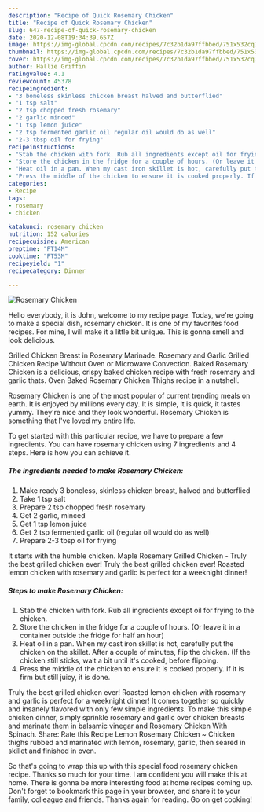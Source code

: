 ```yaml
---
description: "Recipe of Quick Rosemary Chicken"
title: "Recipe of Quick Rosemary Chicken"
slug: 647-recipe-of-quick-rosemary-chicken
date: 2020-12-08T19:34:39.657Z
image: https://img-global.cpcdn.com/recipes/7c32b1da97ffbbed/751x532cq70/rosemary-chicken-recipe-main-photo.jpg
thumbnail: https://img-global.cpcdn.com/recipes/7c32b1da97ffbbed/751x532cq70/rosemary-chicken-recipe-main-photo.jpg
cover: https://img-global.cpcdn.com/recipes/7c32b1da97ffbbed/751x532cq70/rosemary-chicken-recipe-main-photo.jpg
author: Hallie Griffin
ratingvalue: 4.1
reviewcount: 45378
recipeingredient:
- "3 boneless skinless chicken breast halved and butterflied"
- "1 tsp salt"
- "2 tsp chopped fresh rosemary"
- "2 garlic minced"
- "1 tsp lemon juice"
- "2 tsp fermented garlic oil regular oil would do as well"
- "2-3 tbsp oil for frying"
recipeinstructions:
- "Stab the chicken with fork. Rub all ingredients except oil for frying to the chicken."
- "Store the chicken in the fridge for a couple of hours. (Or leave it in a container outside the fridge for half an hour)"
- "Heat oil in a pan. When my cast iron skillet is hot, carefully put the chicken on the skillet. After a couple of minutes, flip the chicken. (If the chicken still sticks, wait a bit until it&#39;s cooked, before flipping."
- "Press the middle of the chicken to ensure it is cooked properly. If it is firm but still juicy, it is done."
categories:
- Recipe
tags:
- rosemary
- chicken

katakunci: rosemary chicken 
nutrition: 152 calories
recipecuisine: American
preptime: "PT14M"
cooktime: "PT53M"
recipeyield: "1"
recipecategory: Dinner

---
```



![Rosemary Chicken](https://img-global.cpcdn.com/recipes/7c32b1da97ffbbed/751x532cq70/rosemary-chicken-recipe-main-photo.jpg)

Hello everybody, it is John, welcome to my recipe page. Today, we're going to make a special dish, rosemary chicken. It is one of my favorites food recipes. For mine, I will make it a little bit unique. This is gonna smell and look delicious.

Grilled Chicken Breast in Rosemary Marinade. Rosemary and Garlic Grilled Chicken Recipe Without Oven or Microwave Convection. Baked Rosemary Chicken is a delicious, crispy baked chicken recipe with fresh rosemary and garlic thats. Oven Baked Rosemary Chicken Thighs recipe in a nutshell.

Rosemary Chicken is one of the most popular of current trending meals on earth. It is enjoyed by millions every day. It is simple, it is quick, it tastes yummy. They're nice and they look wonderful. Rosemary Chicken is something that I've loved my entire life.


To get started with this particular recipe, we have to prepare a few ingredients. You can have rosemary chicken using 7 ingredients and 4 steps. Here is how you can achieve it.

<!--inarticleads1-->

##### The ingredients needed to make Rosemary Chicken:

1. Make ready 3 boneless, skinless chicken breast, halved and butterflied
1. Take 1 tsp salt
1. Prepare 2 tsp chopped fresh rosemary
1. Get 2 garlic, minced
1. Get 1 tsp lemon juice
1. Get 2 tsp fermented garlic oil (regular oil would do as well)
1. Prepare 2-3 tbsp oil for frying


It starts with the humble chicken. Maple Rosemary Grilled Chicken - Truly the best grilled chicken ever! Truly the best grilled chicken ever! Roasted lemon chicken with rosemary and garlic is perfect for a weeknight dinner! 

<!--inarticleads2-->

##### Steps to make Rosemary Chicken:

1. Stab the chicken with fork. Rub all ingredients except oil for frying to the chicken.
1. Store the chicken in the fridge for a couple of hours. (Or leave it in a container outside the fridge for half an hour)
1. Heat oil in a pan. When my cast iron skillet is hot, carefully put the chicken on the skillet. After a couple of minutes, flip the chicken. (If the chicken still sticks, wait a bit until it&#39;s cooked, before flipping.
1. Press the middle of the chicken to ensure it is cooked properly. If it is firm but still juicy, it is done.


Truly the best grilled chicken ever! Roasted lemon chicken with rosemary and garlic is perfect for a weeknight dinner! It comes together so quickly and insanely flavored with only few simple ingredients. To make this simple chicken dinner, simply sprinkle rosemary and garlic over chicken breasts and marinate them in balsamic vinegar and Rosemary Chicken With Spinach. Share: Rate this Recipe Lemon Rosemary Chicken ~ Chicken thighs rubbed and marinated with lemon, rosemary, garlic, then seared in skillet and finished in oven. 

So that's going to wrap this up with this special food rosemary chicken recipe. Thanks so much for your time. I am confident you will make this at home. There is gonna be more interesting food at home recipes coming up. Don't forget to bookmark this page in your browser, and share it to your family, colleague and friends. Thanks again for reading. Go on get cooking!
